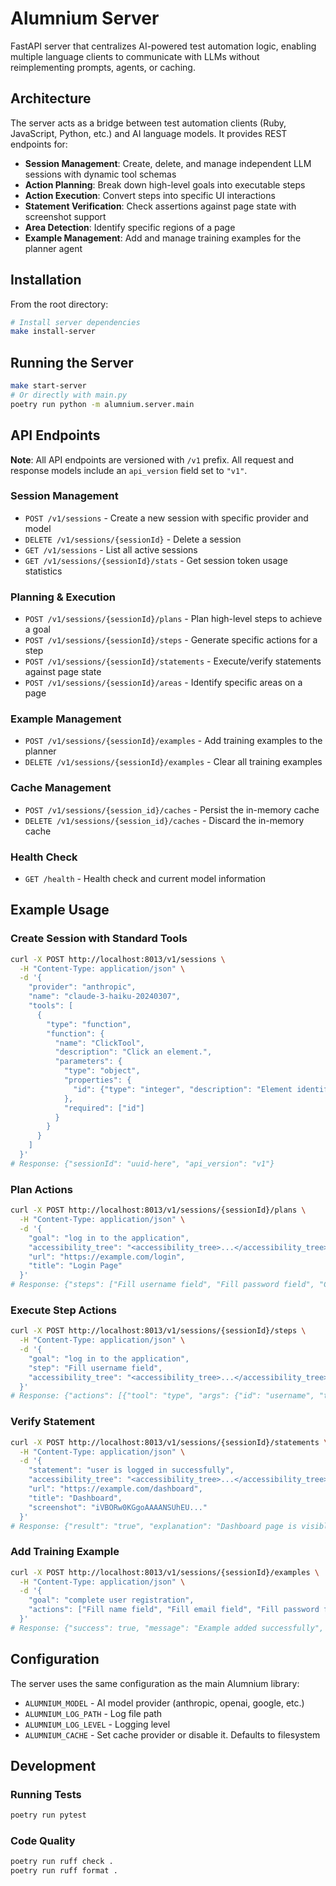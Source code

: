 # Alumnium Server

FastAPI server that centralizes AI-powered test automation logic, enabling multiple language clients to communicate with LLMs without reimplementing prompts, agents, or caching.

## Architecture

The server acts as a bridge between test automation clients (Ruby, JavaScript, Python, etc.) and AI language models. It provides REST endpoints for:

- **Session Management**: Create, delete, and manage independent LLM sessions with dynamic tool schemas
- **Action Planning**: Break down high-level goals into executable steps
- **Action Execution**: Convert steps into specific UI interactions
- **Statement Verification**: Check assertions against page state with screenshot support
- **Area Detection**: Identify specific regions of a page
- **Example Management**: Add and manage training examples for the planner agent

## Installation

From the root directory:

```bash
# Install server dependencies
make install-server
```

## Running the Server

```bash
make start-server
# Or directly with main.py
poetry run python -m alumnium.server.main
```

## API Endpoints

**Note**: All API endpoints are versioned with `/v1` prefix. All request and response models include an `api_version` field set to `"v1"`.

### Session Management

- `POST /v1/sessions` - Create a new session with specific provider and model
- `DELETE /v1/sessions/{sessionId}` - Delete a session
- `GET /v1/sessions` - List all active sessions
- `GET /v1/sessions/{sessionId}/stats` - Get session token usage statistics

### Planning & Execution

- `POST /v1/sessions/{sessionId}/plans` - Plan high-level steps to achieve a goal
- `POST /v1/sessions/{sessionId}/steps` - Generate specific actions for a step
- `POST /v1/sessions/{sessionId}/statements` - Execute/verify statements against page state
- `POST /v1/sessions/{sessionId}/areas` - Identify specific areas on a page

### Example Management

- `POST /v1/sessions/{sessionId}/examples` - Add training examples to the planner
- `DELETE /v1/sessions/{sessionId}/examples` - Clear all training examples

### Cache Management

- `POST /v1/sessions/{session_id}/caches` - Persist the in-memory cache
- `DELETE /v1/sessions/{session_id}/caches` - Discard the in-memory cache

### Health Check

- `GET /health` - Health check and current model information

## Example Usage

### Create Session with Standard Tools
```bash
curl -X POST http://localhost:8013/v1/sessions \
  -H "Content-Type: application/json" \
  -d '{
    "provider": "anthropic",
    "name": "claude-3-haiku-20240307",
    "tools": [
      {
        "type": "function",
        "function": {
          "name": "ClickTool",
          "description": "Click an element.",
          "parameters": {
            "type": "object",
            "properties": {
              "id": {"type": "integer", "description": "Element identifier (ID)"}
            },
            "required": ["id"]
          }
        }
      }
    ]
  }'
# Response: {"sessionId": "uuid-here", "api_version": "v1"}
```

### Plan Actions
```bash
curl -X POST http://localhost:8013/v1/sessions/{sessionId}/plans \
  -H "Content-Type: application/json" \
  -d '{
    "goal": "log in to the application",
    "accessibility_tree": "<accessibility_tree>...</accessibility_tree>",
    "url": "https://example.com/login",
    "title": "Login Page"
  }'
# Response: {"steps": ["Fill username field", "Fill password field", "Click login button"], "api_version": "v1"}
```

### Execute Step Actions
```bash
curl -X POST http://localhost:8013/v1/sessions/{sessionId}/steps \
  -H "Content-Type: application/json" \
  -d '{
    "goal": "log in to the application",
    "step": "Fill username field",
    "accessibility_tree": "<accessibility_tree>...</accessibility_tree>"
  }'
# Response: {"actions": [{"tool": "type", "args": {"id": "username", "text": "user@example.com"}}], "api_version": "v1"}
```

### Verify Statement
```bash
curl -X POST http://localhost:8013/v1/sessions/{sessionId}/statements \
  -H "Content-Type: application/json" \
  -d '{
    "statement": "user is logged in successfully",
    "accessibility_tree": "<accessibility_tree>...</accessibility_tree>",
    "url": "https://example.com/dashboard",
    "title": "Dashboard",
    "screenshot": "iVBORw0KGgoAAAANSUhEU..."
  }'
# Response: {"result": "true", "explanation": "Dashboard page is visible with user menu", "api_version": "v1"}
```

### Add Training Example
```bash
curl -X POST http://localhost:8013/v1/sessions/{sessionId}/examples \
  -H "Content-Type: application/json" \
  -d '{
    "goal": "complete user registration",
    "actions": ["Fill name field", "Fill email field", "Fill password field", "Click register button"]
  }'
# Response: {"success": true, "message": "Example added successfully", "api_version": "v1"}
```

## Configuration

The server uses the same configuration as the main Alumnium library:

- `ALUMNIUM_MODEL` - AI model provider (anthropic, openai, google, etc.)
- `ALUMNIUM_LOG_PATH` - Log file path
- `ALUMNIUM_LOG_LEVEL` - Logging level
- `ALUMNIUM_CACHE` - Set cache provider or disable it. Defaults to filesystem

## Development

### Running Tests
```bash
poetry run pytest
```

### Code Quality
```bash
poetry run ruff check .
poetry run ruff format .
```
